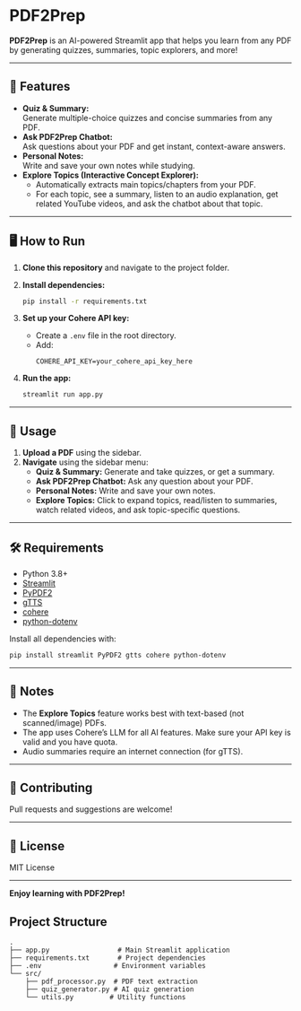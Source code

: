 # PDF2Prep

**PDF2Prep** is an AI-powered Streamlit app that helps you learn from any PDF by generating quizzes, summaries, topic explorers, and more!

---

## 🚀 Features

- **Quiz & Summary:**  
  Generate multiple-choice quizzes and concise summaries from any PDF.
- **Ask PDF2Prep Chatbot:**  
  Ask questions about your PDF and get instant, context-aware answers.
- **Personal Notes:**  
  Write and save your own notes while studying.
- **Explore Topics (Interactive Concept Explorer):**  
  - Automatically extracts main topics/chapters from your PDF.
  - For each topic, see a summary, listen to an audio explanation, get related YouTube videos, and ask the chatbot about that topic.

---

## 🖥️ How to Run

1. **Clone this repository** and navigate to the project folder.

2. **Install dependencies:**
    ```sh
    pip install -r requirements.txt
    ```

3. **Set up your Cohere API key:**
    - Create a `.env` file in the root directory.
    - Add:
      ```
      COHERE_API_KEY=your_cohere_api_key_here
      ```

4. **Run the app:**
    ```sh
    streamlit run app.py
    ```

---

## 📄 Usage

1. **Upload a PDF** using the sidebar.
2. **Navigate** using the sidebar menu:
    - **Quiz & Summary:** Generate and take quizzes, or get a summary.
    - **Ask PDF2Prep Chatbot:** Ask any question about your PDF.
    - **Personal Notes:** Write and save your own notes.
    - **Explore Topics:** Click to expand topics, read/listen to summaries, watch related videos, and ask topic-specific questions.

---

## 🛠️ Requirements

- Python 3.8+
- [Streamlit](https://streamlit.io/)
- [PyPDF2](https://pypdf2.readthedocs.io/)
- [gTTS](https://pypi.org/project/gTTS/)
- [cohere](https://docs.cohere.com/docs/quickstart)
- [python-dotenv](https://pypi.org/project/python-dotenv/)

Install all dependencies with:
```sh
pip install streamlit PyPDF2 gtts cohere python-dotenv
```

---

## 📢 Notes

- The **Explore Topics** feature works best with text-based (not scanned/image) PDFs.
- The app uses Cohere’s LLM for all AI features. Make sure your API key is valid and you have quota.
- Audio summaries require an internet connection (for gTTS).

---

## 🤝 Contributing

Pull requests and suggestions are welcome!

---

## 📃 License

MIT License

---

**Enjoy learning with PDF2Prep!**

## Project Structure

```
.
├── app.py                 # Main Streamlit application
├── requirements.txt       # Project dependencies
├── .env                  # Environment variables
└── src/
    ├── pdf_processor.py  # PDF text extraction
    ├── quiz_generator.py # AI quiz generation
    └── utils.py         # Utility functions
``` 

